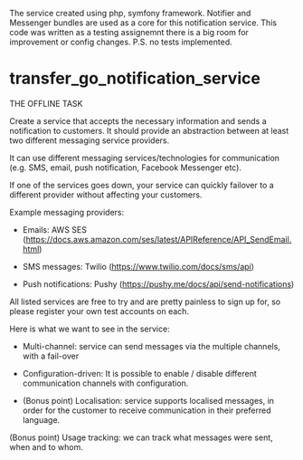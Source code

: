 The service created using php, symfony framework. Notifier and Messenger bundles are used as a core for this notification service. This code was written as a testing assignemnt there is a big room for improvement or config changes. P.S. no tests implemented.


# transfer_go_notification_service


THE OFFLINE TASK



Create a service that accepts the necessary information and sends a notification to customers. It should provide an abstraction between at least two different messaging service providers.



It can use different messaging services/technologies for communication (e.g. SMS, email, push notification, Facebook Messenger etc).



If one of the services goes down, your service can quickly failover to a different provider without affecting your customers.



Example messaging providers:



* Emails: AWS SES (https://docs.aws.amazon.com/ses/latest/APIReference/API_SendEmail.html)



* SMS messages: Twilio (https://www.twilio.com/docs/sms/api)



* Push notifications: Pushy (https://pushy.me/docs/api/send-notifications)



All listed services are free to try and are pretty painless to sign up for, so please register your own test accounts on each.



Here is what we want to see in the service:



* Multi-channel: service can send messages via the multiple channels, with a fail-over



* Configuration-driven: It is possible to enable / disable different communication channels with configuration.



* (Bonus point) Localisation: service supports localised messages, in order for the customer to receive communication in their preferred language.

(Bonus point) Usage tracking: we can track what messages were sent, when and to whom.
